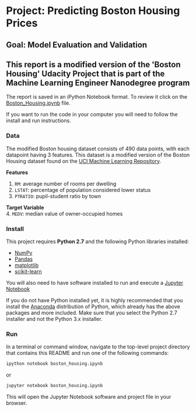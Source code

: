 # Project: Predicting Boston Housing Prices
## Goal: Model Evaluation and Validation
## This report is a modified version of the 'Boston Housing' Udacity Project that is part of the Machine Learning Engineer Nanodegree program

The report is saved in an iPython Notebook format. To review it click on the [Boston_Housing.ipynb](./Boston_Housing.ipynb) file.

If you want to run the code in your computer you will need to follow the install and run instructions.

### Data

The modified Boston housing dataset consists of 490 data points, with each datapoint having 3 features. This dataset is a modified version of the Boston Housing dataset found on the [UCI Machine Learning Repository](https://archive.ics.uci.edu/ml/datasets/Housing).

**Features**  
1.  `RM`: average number of rooms per dwelling  
2. `LSTAT`: percentage of population considered lower status  
3. `PTRATIO`: pupil-student ratio by town  

**Target Variable**  
4. `MEDV`: median value of owner-occupied homes

### Install

This project requires **Python 2.7** and the following Python libraries installed:

- [NumPy](http://www.numpy.org/)
- [Pandas](http://pandas.pydata.org/)
- [matplotlib](http://matplotlib.org/)
- [scikit-learn](http://scikit-learn.org/stable/)

You will also need to have software installed to run and execute a [Jupyter Notebook](http://ipython.org/notebook.html)

If you do not have Python installed yet, it is highly recommended that you install the [Anaconda](http://continuum.io/downloads) distribution of Python, which already has the above packages and more included. Make sure that you select the Python 2.7 installer and not the Python 3.x installer.

### Run

In a terminal or command window, navigate to the top-level project directory that contains this README and run one of the following commands:

```bash
ipython notebook boston_housing.ipynb
```  
or
```bash
jupyter notebook boston_housing.ipynb
```

This will open the Jupyter Notebook software and project file in your browser.
